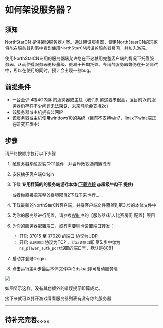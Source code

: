 <!--
 * @Author: HK560
 * @Date: 2021-12-26 21:07:29
 * @LastEditTime: 2021-12-26 23:17:49
 * @LastEditors: HK560
 * @Description: 
 * @FilePath: \NorthStarCN_WIKI\Doc\hostServer.md
 * My Blog: https://blog.hk560.top
-->
# 如何架设服务器？
## 须知
NorthStarCN 提供架设服务器方案。通过架设服务器，使用NorthStasrCN的玩家将能在服务器列表中看到使用NorthStarCN架设的服务器房间，并加入游玩。

使用NorthStarCN专用的服务器端允许您在不必使用完整客户端的情况下托管服务器，从而使得服务器更轻量级，更易于长期托管。专用的服务器端仍在开发测试中，所以在使用的同时，预计会出现一些bug。


## 前提条件
- 一台至少 4核4G内存 的服务器或主机（我们知道这要求很高，但目前2c的服务器仍存在不少问题无法架设，未来可能会支持2c）
- 该服务器或主机拥有公网IP
- 该服务器或主机使用windows10的系统（目前不支持win7，linux下wine端正在研究开发中）

## 步骤
请严格按顺序执行以下步骤
1. 给服务器系统安装DX11组件，并各种微软通用运行库
2. 安装橘子客户端Origin
3. 下载 **专用精简的的服务端游戏本体([下载连接](https://share.weiyun.com/Xibwduya) @超级牛肉干 提供)** 
   
   或者你直接把完整的泰坦陨落2下载下来也行...
4. 下载最新的NorthStarCN客户端，并将客户端文件覆盖到第3.步的本体文件中
5. 为你的服务器进行配置，请参考[Wiki](https://github.com/R2NorthstarCN/NorthStarCN_WIKI/wiki/%E5%BF%AB%E9%80%9F%E5%B8%AE%E5%8A%A9%E6%96%87%E6%A1%A3)中的【服务器/私人比赛房间 配置】项目
6. 为你的服务器配置端口，或有需要则也设置端口转发：
    - 开启 37015 至 37020 的端口 协议为UDP 
    - 开启 `认证端口` 协议为TCP ，此`认证端口`即 第5.步中你为`ns_player_auth_port`设置的端口号，默认是8081
7. 启动并登陆Origin
8. 点击运行第4.步最后本体文件中r2ds.bat即可启动服务端
   
  ![](https://cdn.jsdelivr.net/gh/HK560/MyPicHub@master/res/pic/Snipaste_2021-12-26_22-28-24.jpg)

如图显示这样，没有其他额外的错误提示即算成功。

接下来就可以打开游戏看看服务器列表有没有你的服务器
    


------
## 待补充完善。。。。